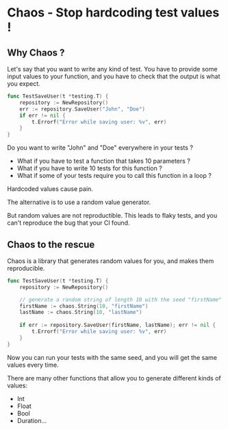 # Chaos - Stop hardcoding test values !

## Why Chaos ?

Let's say that you want to write any kind of test.
You have to provide some input values to your function, and you have to check that the output is what you expect.

```go 
func TestSaveUser(t *testing.T) {
    repository := NewRepository()
	err := repository.SaveUser("John", "Doe")
	if err != nil {
        t.Errorf("Error while saving user: %v", err)
    }
}
```

Do you want to write "John" and "Doe" everywhere in your tests ?

- What if you have to test a function that takes 10 parameters ?
- What if you have to write 10 tests for this function ?
- What if some of your tests require you to call this function in a loop ?

Hardcoded values cause pain.

The alternative is to use a random value generator.

But random values are not reproductible.
This leads to flaky tests, and you can't reproduce the bug that your CI found.

## Chaos to the rescue

Chaos is a library that generates random values for you, and makes them reproducible.

```go
func TestSaveUser(t *testing.T) {
    repository := NewRepository()

	// generate a random string of length 10 with the seed "firstName"
    firstName := chaos.String(10, "firstName") 
    lastName := chaos.String(10, "lastName")
	
    if err := repository.SaveUser(firstName, lastName); err != nil {
        t.Errorf("Error while saving user: %v", err)
    }
}
```

Now you can run your tests with the same seed, and you will get the same values every time.

There are many other functions that allow you to generate different kinds of values: 
- Int
- Float
- Bool
- Duration...